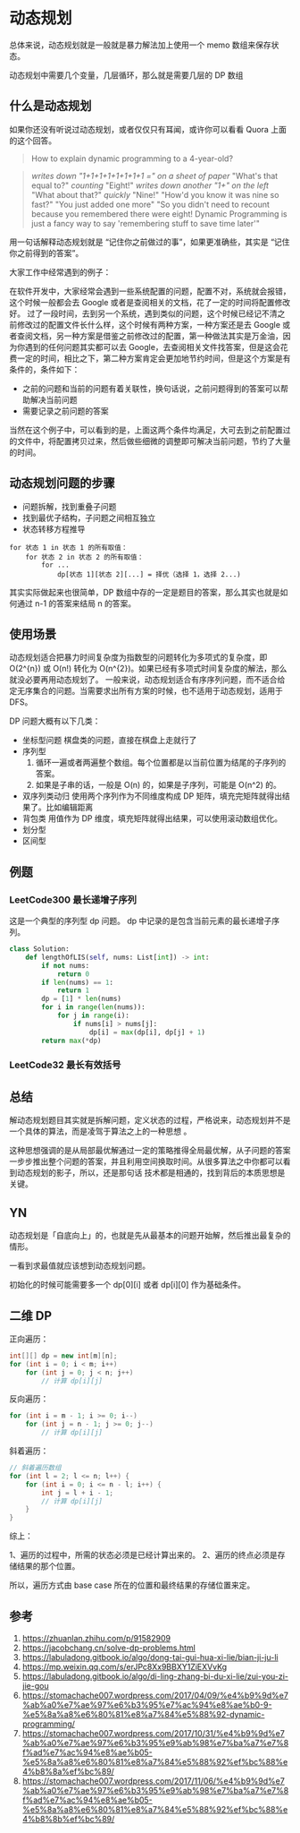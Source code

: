 # 动态规划

总体来说，动态规划就是一般就是暴力解法加上使用一个 memo 数组来保存状态。

动态规划中需要几个变量，几层循环，那么就是需要几层的 DP 数组

## 什么是动态规划

如果你还没有听说过动态规划，或者仅仅只有耳闻，或许你可以看看 Quora 上面的这个回答。

> How to explain dynamic programming to a 4-year-old?

> *writes down "1+1+1+1+1+1+1+1 =" on a sheet of paper*
> "What's that equal to?"
> *counting* "Eight!"
> *writes down another "1+" on the left*
> "What about that?"
> *quickly* "Nine!"
> "How'd you know it was nine so fast?"
> "You just added one more"
> "So you didn't need to recount because you remembered there were eight! Dynamic Programming is just a fancy way to say 'remembering stuff to save time later'"

用一句话解释动态规划就是 “记住你之前做过的事”，如果更准确些，其实是 “记住你之前得到的答案”。

大家工作中经常遇到的例子：

在软件开发中，大家经常会遇到一些系统配置的问题，配置不对，系统就会报错，这个时候一般都会去 Google 或者是查阅相关的文档，花了一定的时间将配置修改好。
过了一段时间，去到另一个系统，遇到类似的问题，这个时候已经记不清之前修改过的配置文件长什么样，这个时候有两种方案，一种方案还是去 Google 或者查阅文档，另一种方案是借鉴之前修改过的配置，第一种做法其实是万金油，因为你遇到的任何问题其实都可以去 Google，去查阅相关文件找答案，但是这会花费一定的时间，相比之下，第二种方案肯定会更加地节约时间，但是这个方案是有条件的，条件如下：

- 之前的问题和当前的问题有着关联性，换句话说，之前问题得到的答案可以帮助解决当前问题
- 需要记录之前问题的答案

当然在这个例子中，可以看到的是，上面这两个条件均满足，大可去到之前配置过的文件中，将配置拷贝过来，然后做些细微的调整即可解决当前问题，节约了大量的时间。

## 动态规划问题的步骤

- 问题拆解，找到重叠子问题
- 找到最优子结构，子问题之间相互独立
- 状态转移方程推导

```
for 状态 1 in 状态 1 的所有取值：
    for 状态 2 in 状态 2 的所有取值：
        for ...
            dp[状态 1][状态 2][...] = 择优（选择 1，选择 2...)
```

其实实际做起来也很简单，DP 数组中存的一定是题目的答案，那么其实也就是如何通过 n-1 的答案来结局 n 的答案。

## 使用场景

动态规划适合把暴力时间复杂度为指数型的问题转化为多项式的复杂度，即 O(2^{n}) 或 O(n!) 转化为 O(n^{2})。如果已经有多项式时间复杂度的解法，那么就没必要再用动态规划了。
一般来说，动态规划适合有序序列问题，而不适合给定无序集合的问题。当需要求出所有方案的时候，也不适用于动态规划，适用于 DFS。

DP 问题大概有以下几类：

- 坐标型问题
    棋盘类的问题，直接在棋盘上走就行了
- 序列型
    1. 循环一遍或者两遍整个数组。每个位置都是以当前位置为结尾的子序列的答案。
    2. 如果是子串的话，一般是 O(n) 的，如果是子序列，可能是 O(n^2) 的。
- 双序列类动归
    使用两个序列作为不同维度构成 DP 矩阵，填充完矩阵就得出结果了。比如编辑距离
- 背包类
    用值作为 DP 维度，填充矩阵就得出结果，可以使用滚动数组优化。
- 划分型
- 区间型

## 例题

### LeetCode300 最长递增子序列

这是一个典型的序列型 dp 问题。 dp 中记录的是包含当前元素的最长递增子序列。

```Python
class Solution:
    def lengthOfLIS(self, nums: List[int]) -> int:
        if not nums:
            return 0
        if len(nums) == 1:
            return 1
        dp = [1] * len(nums)
        for i in range(len(nums)):
            for j in range(i):
                if nums[i] > nums[j]:
                    dp[i] = max(dp[i], dp[j] + 1)
        return max(*dp)
```

### LeetCode32 最长有效括号

## 总结

解动态规划题目其实就是拆解问题，定义状态的过程，严格说来，动态规划并不是一个具体的算法，而是凌驾于算法之上的一种思想 。

这种思想强调的是从局部最优解通过一定的策略推得全局最优解，从子问题的答案一步步推出整个问题的答案，并且利用空间换取时间。从很多算法之中你都可以看到动态规划的影子，所以，还是那句话 技术都是相通的，找到背后的本质思想是关键。

## YN

动态规划是「自底向上」的，也就是先从最基本的问题开始解，然后推出最复杂的情形。

一看到求最值就应该想到动态规划问题。

初始化的时候可能需要多一个 dp[0][i] 或者 dp[i][0] 作为基础条件。

## 二维 DP

正向遍历：

```C++
int[][] dp = new int[m][n];
for (int i = 0; i < m; i++)
    for (int j = 0; j < n; j++)
        // 计算 dp[i][j]
```

反向遍历：

```C++
for (int i = m - 1; i >= 0; i--)
    for (int j = n - 1; j >= 0; j--)
        // 计算 dp[i][j]
```

斜着遍历：

```C++
// 斜着遍历数组
for (int l = 2; l <= n; l++) {
    for (int i = 0; i <= n - l; i++) {
        int j = l + i - 1;
        // 计算 dp[i][j]
    }
}
```

综上：

1、遍历的过程中，所需的状态必须是已经计算出来的。
2、遍历的终点必须是存储结果的那个位置。

所以，遍历方式由 base case 所在的位置和最终结果的存储位置来定。

## 参考

1. https://zhuanlan.zhihu.com/p/91582909
2. https://jacobchang.cn/solve-dp-problems.html
3. https://labuladong.gitbook.io/algo/dong-tai-gui-hua-xi-lie/bian-ji-ju-li
4. https://mp.weixin.qq.com/s/erJPc8Xx9BBXY1ZiEXVvKg
5. https://labuladong.gitbook.io/algo/di-ling-zhang-bi-du-xi-lie/zui-you-zi-jie-gou
6. https://stomachache007.wordpress.com/2017/04/09/%e4%b9%9d%e7%ab%a0%e7%ae%97%e6%b3%95%e7%ac%94%e8%ae%b0-9-%e5%8a%a8%e6%80%81%e8%a7%84%e5%88%92-dynamic-programming/
7. https://stomachache007.wordpress.com/2017/10/31/%e4%b9%9d%e7%ab%a0%e7%ae%97%e6%b3%95%e9%ab%98%e7%ba%a7%e7%8f%ad%e7%ac%94%e8%ae%b05-%e5%8a%a8%e6%80%81%e8%a7%84%e5%88%92%ef%bc%88%e4%b8%8a%ef%bc%89/
8. https://stomachache007.wordpress.com/2017/11/06/%e4%b9%9d%e7%ab%a0%e7%ae%97%e6%b3%95%e9%ab%98%e7%ba%a7%e7%8f%ad%e7%ac%94%e8%ae%b05-%e5%8a%a8%e6%80%81%e8%a7%84%e5%88%92%ef%bc%88%e4%b8%8b%ef%bc%89/